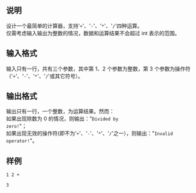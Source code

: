 <h2>说明</h2>

设计一个最简单的计算器，支持'<code>+</code>'、'<code>-</code>'、'<code>*</code>'、'<code>/</code>'四种运算。<br />
仅需考虑输入输出为整数的情况，数据和运算结果不会超过 int 表示的范围。
<h2>输入格式</h2>

输入只有一行，共有三个参数，其中第 $1$、$2$ 个参数为整数，第 $3$ 个参数为操作符（'<code>+</code>'、'<code>-</code>'、'<code>*</code>'、'<code>/</code>'或其它符号）。

<h2>输出格式</h2>

输出只有一行，一个整数，为运算结果。然而：<br>如果出现除数为 $0$ 的情况，则输出："<code>Divided by zero!</code>"；<br>如果出现无效的操作符(即不为'<code>+</code>'、'<code>-</code>'、'<code>*</code>'、'<code>/</code>'之一），则输出："<code>Invalid operator!</code>"。

<h2>样例</h2>
<pre><code class="language-input1">1 2 +</code></pre><pre><code class="language-output1">3</code></pre>

